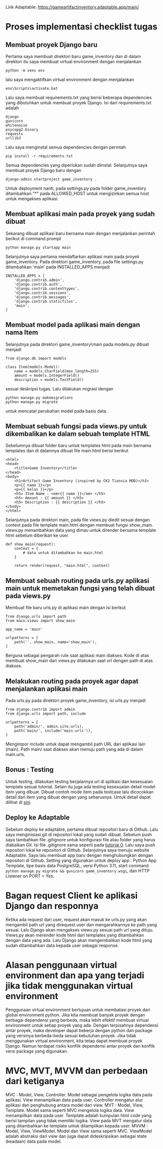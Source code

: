 Link Adaptable:
https://gameartifactinventory.adaptable.app/main/

# Proses implementasi checklist tugas

## Membuat proyek Django baru
Pertama saya membuat direktori baru game_inventory dan di dalam direktori itu saya membuat virtual environment dengan menjalankan
```
python -m venv env
```
lalu saya mengaktifkan virtual environment dengan menjalankan
```
env\Scripts\activate.bat
```
Lalu saya membuat requirements.txt yang berisi beberapa dependencies yang dibutuhkan untuk membuat proyek Django. Isi dari requirements.txt adalah
```
django
gunicorn
whitenoise
psycopg2-binary
requests
urllib3
```
Lalu saya menginstal semua dependencies dengan perintah
```
pip install -r requirements.txt
```
Semua dependencies yang diperlukan sudah diinstal. Selanjutnya saya membuat proyek Django baru dengan
```
django-admin startproject game_inventory .
```
Untuk deployment nanti, pada settings.py pada folder game_inventory ditambahkan "*" pada ALLOWED_HOST untuk mengizinkan semua host untuk mengakses aplikasi.

## Membuat aplikasi main pada proyek yang sudah dibuat
Sekarang dibuat aplikasi baru bernama main dengan menjalankan perintah berikut di command prompt
```
python manage.py startapp main
```
Selanjutnya saya pertama mendaftarkan aplikasi main pada proyek game_inventory. Pada direktori game_inventory, pada file settings.py ditambahkan 'main' pada INSTALLED_APPS menjadi
```
INSTALLED_APPS = [
    'django.contrib.admin',
    'django.contrib.auth',
    'django.contrib.contenttypes',
    'django.contrib.sessions',
    'django.contrib.messages',
    'django.contrib.staticfiles',
    'main',
]
```

## Membuat model pada aplikasi main dengan nama Item
Selanjutnya pada direktori game_inventory\main pada models.py dibuat menjadi
```
from django.db import models

class Item(models.Model):
    name = models.CharField(max_length=255)
    amount = models.IntegerField()
    description = models.TextField()
```
sesuai deskripsi tugas.
Lalu dilakukan migrasi dengan
```
python manage.py makemigrations
python manage.py migrate
```
untuk mencatat perubahan model pada basis data.

## Membuat sebuah fungsi pada views.py untuk dikembalikan ke dalam sebuah template HTML
Sebelumnya dibuat folder baru untuk templates html pada main bernama templates dan di dalamnya dibuat file main.html berisi berikut
```
<html>
<head>
    <title>Game Inventory</title>
</head>
<body>
    <h1>Artifact Game Inventory (inspired by CK2 Tianxia MOD)</h1>
    <p>{{ nama }}</p>
    <p>{{ kelas }}</p>
	<h5> Item Name : <em>{{ name }}</em> </h5>
	<h5> Amount : {{ amount }} </h5>
	<h5> Description : {{ description }} </h5>
</body>
</html>
```
Selanjutnya pada direktori main, pada file views.py diedit sesuai dengan context pada file template main.html dengan membuat fungsi show_main. views.py menambahkan data yang dimau untuk dirender bersama template html sebelum diberikan ke user.
```
def show_main(request):
    context = {
        # data untuk ditambahkan ke main.html
    }

    return render(request, "main.html", context)
```

## Membuat sebuah routing pada urls.py aplikasi main untuk memetakan fungsi yang telah dibuat pada views.py
Membuat file baru urls.py di aplikasi main dengan isi berikut
```
from django.urls import path
from main.views import show_main

app_name = 'main'

urlpatterns = [
    path('', show_main, name='show_main'),
]
```
Berguna sebagai pengarah rute saat aplikasi main diakses. Kode di atas membuat show_main dari views.py dilakukan saat url dengan path di atas diakses.

## Melakukan routing pada proyek agar dapat menjalankan aplikasi main
Pada urls.py pada direktori proyek game_inventory, isi urls.py menjadi
```
from django.contrib import admin
from django.urls import path, include

urlpatterns = [
    path('admin/', admin.site.urls),
    path('main/', include('main.urls')),
]
```
Mengimpor include untuk dapat mengambil path URL dari aplikasi lain (main). Path main/ saat diakses akan menuju path yang ada di dalam main.urls.

## Bonus : Testing
Untuk testing, dilakukan testing berjalannya url di aplikasi dan kesesuaian template sesuai tutorial. Selain itu juga ada testing kesesuaian detail model item yang dibuat.
Dibuat contoh mode item pada testcase lalu dicocokkan detail dari item yang dibuat dengan yang seharusnya.
Untuk detail dapat dilihat di [sini](main/tests.py)

## Deploy ke Adaptable
Sebelum deploy ke adaptable, pertama dibuat repositori baru di Github. Lalu saya menginisiasi git di repositori lokal yang sudah dibuat. Sebelum push saya tambahkan file .gitignore untuk konfigurasi file atau folder yang harus diabaikan Git. Isi file .gitignore sama seperti pada [tutorial 0](https://pbp-fasilkom-ui.github.io/ganjil-2024/docs/tutorial-0#tutorial-unggah-proyek-ke-repositori-github). Lalu saya push repositori lokal ke repositori di Github.
Selanjutnya saya menuju website Adaptable. Saya lalu membuat app baru dengan menghubungkan dengan repositori di Github. Setting yang digunakan untuk deploy app : Python App Template, tipe basis data PostgreSQL, versi Python 3.11, start command ```python manage.py migrate && gunicorn game_inventory.wsgi```, dan HTTP Listener on PORT = Yes.

# Bagan request Client ke aplikasi Django dan responnya
Ketika ada request dari user, request akan masuk ke urls.py yang akan mengambil path url yang direquest user dan mengarahkannya ke path yang sesuai. Lalu Django akan mengakses views.py sesuai path url yang dituju. Views.py akan merender kode html dari templates yang ditambahkan dengan data yang ada. Lalu Django akan mengembalikan kode html yang sudah ditambahkan data kepada user sebagai response.

# Alasan penggunaan virtual environment dan apa yang terjadi jika tidak menggunakan virtual environment
Penggunaan virtual environment bertujuan untuk membatasi proyek dari global environment python. Jika kita membuat banyak proyek dengan berbagai dependensi yang berbeda, maka lebih efektif membuat virtual environment untuk setiap proyek yang ada. Dengan terpisahnya dependensi antar proyek, maka developer dapat bekerja dengan python dan package yang versinya berbeda-beda sesuai kebutuhan proyek.
Jika tidak menggunakan virtual environment, kita tetap dapat membuat proyek Django. Namun terdapat risiko konflik dependensi antar proyek dan konflik versi package yang digunakan.

# MVC, MVT, MVVM dan perbedaan dari ketiganya
MVC : Model, View, Controller. Model sebagai pengelola logika data pada aplikasi. View menampilkan data pada user. Controller mengatur alur aplikasi dan penghubung antara model dan view.
MVT : Model, View, Template. Model sama seperti MVC mengelola logika data. View menampilkan data pada user. Template adalah kumpulan html code yang berisi tampilan  yang tidak memiliki logika. View pada MVT mengatur data yang ditambahkan ke template untuk ditampilkan kepada user.
MVVM : Model, View, ViewModel. Model dan View sama seperti MVC. ViewModel adalah abstraksi dari view dan juga dapat dideskripsikan sebagai state (keadaan) data pada model.